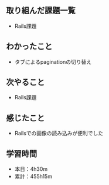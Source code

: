 ## 取り組んだ課題一覧
- Rails課題
## わかったこと
- タブによるpaginationの切り替え
## 次やること
- Rails課題
## 感じたこと
- Railsでの画像の読み込みが便利でした
## 学習時間
- 本日：4h30m
- 累計：455h15m
